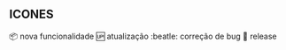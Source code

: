 ## ICONES

:package: nova funcionalidade
:up: atualização
:beatle: correção de bug
:checkered_flag: release